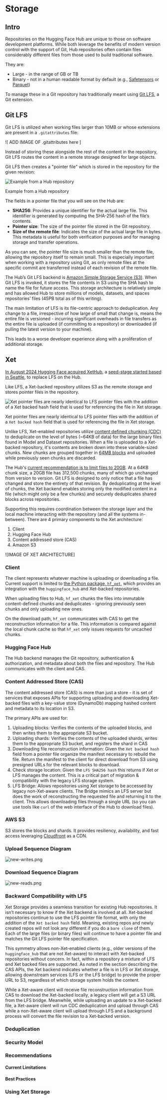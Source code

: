# Storage

## Intro

Repositories on the Hugging Face Hub are unique to those on software development platforms. While both leverage the benefits of modern version control with the support of Git, Hub repositories often contain files considerably different files from those used to build traditional software. 

They are:

- Large - in the range of GB or TB
- Binary - not in a human readable format by default (e.g., [Safetensors](https://huggingface.co/docs/safetensors/en/index) or [Parquet](https://huggingface.co/docs/dataset-viewer/en/parquet#what-is-parquet))

To manage these in a Git repository has traditionally meant using [Git LFS](https://git-lfs.com/), a Git extension.

## Git LFS

Git LFS is utilized when working files larger than 10MB or whose extensions are present in a `.gitattributes` file:

![ ADD IMAGE OF .gitattributes here ]

Instead of storing these alongside the rest of the content in the repository,  Git LFS routes the content in a remote storage designed for large objects.

Git LFS then creates a "pointer file" which is stored in the repository for the given revision: 

![Example from a Hub repository](attachment:75d5c684-4245-47a1-bf3d-9b980ae26043:Screenshot_2025-02-24_at_8.38.24_AM.png)

Example from a Hub repository

The fields in a pointer file that you will see on the Hub are:

- **SHA256**: Provides a unique identifier for the actual large file. This identifier is generated by computing the SHA-256 hash of the file’s contents.
- **Pointer size**: The size of the pointer file stored in the Git repository.
- **Size of the remote file**: Indicates the size of the actual large file in bytes. This metadata is useful for both verification purposes and for managing storage and transfer operations.

As you can see, the pointer file size is much smaller than the remote file, allowing the repository itself to remain small. This is especially important when working with a repository using Git, as only remote files at the specific commit are transferred instead of each revision of the remote file.

The Hub’s Git LFS backend is [Amazon Simple Storage Service (S3)](https://aws.amazon.com/s3/). When Git LFS is invoked, it stores the file contents in S3 using the SHA hash to name the file for future access. This storage architecture is relatively simple and has allowed Hub to store millions of models, datasets, and spaces repositories’ files (45PB total as of this writing). 

The main limitation of LFS is its file-centric approach to deduplication. Any change to a file, irrespective of how large of small that change is, means the entire file is versioned - incurring significant overheads in file transfers as the entire file is uploaded (if committing to a repository) or downloaded (if pulling the latest version to your machine).

This leads to a worse developer experience along with a proliferation of additional storage.

## Xet

[In August 2024 Hugging Face acquired XetHub](https://huggingface.co/blog/xethub-joins-hf), a [seed-stage started based in Seattle](https://www.geekwire.com/2023/ex-apple-engineers-raise-7-5m-for-new-seattle-data-storage-startup/), to replace LFS on the Hub.

Like LFS, a Xet-backed repository utilizes S3 as the remote storage and stores pointer files in the repository. 

![Xet pointer files are nearly identical to LFS pointer files with the addition of a `Xet backed hash` field that is used for referencing the file in Xet storage.](attachment:9828eb0c-3c93-4a85-bb79-9daacbec3258:Screenshot_2025-02-24_at_9.37.36_AM.png)

Xet pointer files are nearly identical to LFS pointer files with the addition of a `Xet backed hash` field that is used for referencing the file in Xet storage.

Unlike LFS, Xet-enabled repositories utilize [content defined chunking (CDC)](https://huggingface.co/blog/from-files-to-chunks) to deduplicate on the level of bytes (~64KB of data) for the large binary files found in Model and Dataset repositories. When a file is uploaded to a Xet-backed repository, it's contents are broken down into these variable-sized chunks. New chunks are grouped together in [64MB blocks](https://huggingface.co/blog/from-chunks-to-blocks#scaling-deduplication-with-aggregation) and uploaded while previously seen chunks are discarded. 

The Hub's [current recommendation is to limit files to 20GB](https://huggingface.co/docs/hub/storage-limits#recommendations). At a 64KB chunk size, a 20GB file has 312,500 chunks, many of which go unchanged from version to version. Git LFS is designed to only notice that a file has changed and store the entirety of that revision. By deduplicating at the level of chunks, the Xet backend enables storing only the modified content in a file (which might only be a few chunks) and securely deduplicates shared blocks across repositories.

Supporting this requires coordination between the storage layer and the local machine interacting with the repository (and all the systems in-between). There are 4 primary components to the Xet architecture:

1. Client
2. Hugging Face Hub
3. Content addressed store (CAS)
4. Amazon S3

![IMAGE OF XET ARCHITECTURE]

### Client

The client represents whatever machine is uploading or downloading a file. Current support is limited to [the Python package, `hf_xet`](https://pypi.org/project/hf-xet/), which provides an integration with the `huggingface_hub` and Xet-backed repositories.

When uploading files to Hub, `hf_xet` chunks the files into immutable content-defined chunks and deduplicates - ignoring previously seen chunks and only uploading new ones.

On the download path, `hf_xet` communicates with CAS to get the reconstruction information for a file. This information is compared against the local chunk cache  so that `hf_xet` only issues requests for uncached chunks.

### Hugging Face Hub

The Hub backend manages the Git repository, authentication & authorization, and metadata about both the files and repository. The Hub communicates with the client and CAS.

### Content Addressed Store (CAS)

The content addressed store (CAS) is more than just a store - it is set of services that exposes APIs for supporting uploading and downloading Xet-backed files with a key-value store (DynamoDb) mapping hashed content and metadata to its location in S3.

The primary APIs are used for:

1. Uploading blocks: Verifies the contents of the uploaded blocks, and then writes them to the appropriate S3 bucket.
2. Uploading shards: Verifies the contents of the uploaded shards, writes them to the appropriate S3 bucket, and registers the shard in CAS
3. Downloading file reconstruction information: Given the `Xet backed hash` field from a pointer file organize the manifest necessary to rebuild the file. Return the manifest to the client for direct download from S3 using presigned URLs for the relevant blocks to download.
4. Check storage location: Given the `LFS SHA256 hash` this returns if Xet or LFS manages the content. This is a critical part of migration & compatibility with the legacy LFS storage system.
5. LFS Bridge: Allows repositories using Xet storage to be accessed by legacy non-Xet-aware clients. The Bridge mimics an LFS server but does the work of reconstructing the requested file and returning it to the client. This allows downloading files through a single URL (so you can use tools like `curl` of the web interface of the Hub to download files).

### AWS S3

S3 stores the blocks and shards. It provides resiliency, availability, and fast access leveraging [Cloudfront](https://aws.amazon.com/cloudfront/) as a CDN.

### Upload Sequence Diagram

![new-writes.png](attachment:006a81c4-8ec6-4c78-a1a1-d47c3e4dd543:new-writes.png)

### Download Sequence Diagram

![new-reads.png](attachment:337bb67d-bad4-4e27-a9c5-179d6ae746aa:new-reads.png)

### Backward Compatibility with LFS

Xet Storage provides a seamless transition for existing Hub repositories. It isn’t necessary to know if the Xet backend is involved at all. Xet-backed repositories continue to use the LFS  pointer file format, with only the addition of the `Xet backed hash` field. Meaning, existing repos and newly created repos will not look any different if you do a `bare clone` of them. Each of the large files (or binary files) will continue to have a pointer file and matches the Git LFS pointer file specification.

This symmetry allows non-Xet-enabled clients (e.g., older versions of the `huggingface_hub` that are not Xet-aware) to interact with Xet-backed repositories without concern. In fact, within a repository a mixture of LFS and Xet backed files are supported. As noted in the section describing the CAS APIs, the Xet backend indicates whether a file is in LFS or Xet storage, allowing downstream services (LFS or the LFS bridge) to provide the proper URL to S3, regardless of which storage system holds the content.

While a Xet-aware client will receive file reconstruction information from CAS to download the Xet-backed locally, a legacy client will get a S3 URL from the LFS bridge. Meanwhile, while uploading an update to a Xet-backed file, a Xet-aware client will run CDC deduplication and upload through CAS while a non-Xet-aware client will upload through LFS and a background process will convert the file revision to a Xet-backed version. 

### Deduplication

### Security Model

### Recommendations

#### Current Limitations
#### Best Practices

### Using Xet Storage
